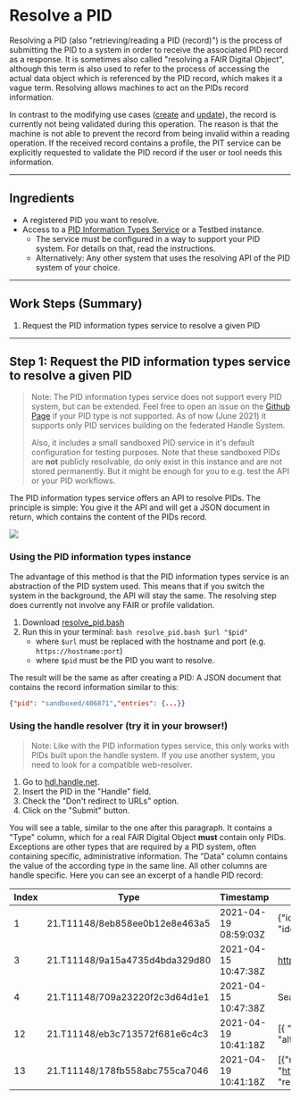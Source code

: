 # Resolve a PID

Resolving a PID (also "retrieving/reading a PID (record)") is the process of submitting the PID to a system in order to receive the associated PID record as a response. It is sometimes also called "resolving a FAIR Digital Object", although this term is also used to refer to the process of accessing the actual data object which is referenced by the PID record, which makes it a vague term. Resolving allows machines to act on the PIDs record information.

In contrast to the modifying use cases ([create](./create.md) and [update](./update.md)), the record is currently not being validated during this operation. The reason is that the machine is not able to prevent the record from being invalid within a reading operation. If the received record contains a profile, the PIT service can be explicitly requested to validate the PID record if the user or tool needs this information.

---

## Ingredients

- A registered PID you want to resolve.
- Access to a [PID Information Types Service](../appendix/appendix_pit.md) or a Testbed instance.
    - The service must be configured in a way to support your PID system. For details on that, read the instructions.
    - Alternatively: Any other system that uses the resolving API of the PID system of your choice.

---

## Work Steps (Summary)

1. Request the PID information types service to resolve a given PID

---

## Step 1: Request the PID information types service to resolve a given PID

> Note: The PID information types service does not support every PID system, but can be extended. Feel free to open an issue on the [Github Page](https://github.com/kit-data-manager/pit-service) if your PID type is not supported. As of now (June 2021) it supports only PID services building on the federated Handle System.
>
> Also, it includes a small sandboxed PID service in it's default configuration for testing purposes. Note that these sandboxed PIDs are **not** publicly resolvable, do only exist in this instance and are not stored permanently. But it might be enough for you to e.g. test the API or your PID workflows.

The PID information types service offers an API to resolve PIDs. The principle is simple: You give it the API and will get a JSON document in return, which contains the content of the PIDs record.

![](../images/testbed_resolve.png)

### Using the PID information types instance

The advantage of this method is that the PID information types service is an abstraction of the PID system used. This means that if you switch the system in the background, the API will stay the same. The resolving step does currently not involve any FAIR or profile validation.

1. Download [resolve_pid.bash](./resolve_pid.bash)
2. Run this in your terminal: `bash resolve_pid.bash $url "$pid"`
    - where `$url` must be replaced with the hostname and port (e.g. `https://hostname:port`)
    - where `$pid` must be the PID you want to resolve.

The result will be the same as after creating a PID: A JSON document that contains the record information similar to this:

```json
{"pid": "sandboxed/406871","entries": {...}}
```

### Using the handle resolver (try it in your browser!)

> Note: Like with the PID information types service, this only works with PIDs built upon the handle system. If you use another system, you need to look for a compatible web-resolver.

1. Go to [hdl.handle.net](https://hdl.handle.net).
2. Insert the PID in the "Handle" field.
3. Check the "Don't redirect to URLs" option.
4. Click on the "Submit" button.

You will see a table, similar to the one after this paragraph. It contains a "Type" column, which for a real FAIR Digital Object **must** contain only PIDs. Exceptions are other types that are required by a PID system, often containing specific, administrative information. The "Data" column contains the value of the according type in the same line. All other columns are handle specific. Here you can see an excerpt of a handle PID record:

| Index | Type | Timestamp | Data |
|-------|------|-----------|------|
| 1 | 21.T11148/8eb858ee0b12e8e463a5 | 2021-04-19 08:59:03Z | {"identifierValue": "http://hdl.handle.net/21.T11998/0000-001A-3905-F", "identifierType": "Handle"} |
| 3	| 21.T11148/9a15a4735d4bda329d80 | 2021-04-15 10:47:38Z | https://linkedsystems.uk/system/instance/TOOL0022_2490/current/ |
| 4 | 21.T11148/709a23220f2c3d64d1e1 | 2021-04-15 10:47:38Z | Sea-Bird SBE 37-IM MicroCAT C-T Sensor |
|12 | 21.T11148/eb3c713572f681e6c4c3 | 2021-04-19 10:41:18Z | [{ "alternateIdentifier": {"alternateIdentifierValue": "2490", "alternateIdentifierType": "serialNumber" }}] |
|13 | 21.T11148/178fb558abc755ca7046 | 2021-04-19 10:41:18Z | [{"relatedIdentifier": {"relatedIdentifierValue": "https://www.bodc.ac.uk/data/documents/nodb/pdf/37imbrochurejul08.pdf", "relatedIdentifierType": "URL", "relationType": "IsDescribedBy"}}] |

